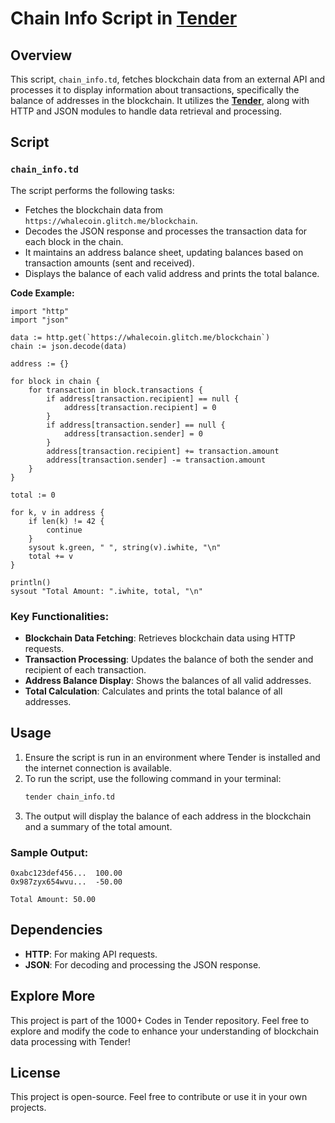 # Chain Info Script in [**Tender**](https://github.com/2dprototype/tender-free)

## Overview

This script, `chain_info.td`, fetches blockchain data from an external API and processes it to display information about transactions, specifically the balance of addresses in the blockchain. It utilizes the [**Tender**](https://github.com/2dprototype/tender-free), along with HTTP and JSON modules to handle data retrieval and processing.

## Script

### `chain_info.td`

The script performs the following tasks:
- Fetches the blockchain data from `https://whalecoin.glitch.me/blockchain`.
- Decodes the JSON response and processes the transaction data for each block in the chain.
- It maintains an address balance sheet, updating balances based on transaction amounts (sent and received).
- Displays the balance of each valid address and prints the total balance.

**Code Example:**
```tender
import "http"
import "json"

data := http.get(`https://whalecoin.glitch.me/blockchain`)
chain := json.decode(data)

address := {}

for block in chain {
	for transaction in block.transactions {
		if address[transaction.recipient] == null {
			address[transaction.recipient] = 0
		}
		if address[transaction.sender] == null {
			address[transaction.sender] = 0
		}
		address[transaction.recipient] += transaction.amount
		address[transaction.sender] -= transaction.amount
	}
}

total := 0

for k, v in address {
	if len(k) != 42 {
		continue
	}
	sysout k.green, " ", string(v).iwhite, "\n"
	total += v
}

println()
sysout "Total Amount: ".iwhite, total, "\n"
```

### Key Functionalities:
- **Blockchain Data Fetching**: Retrieves blockchain data using HTTP requests.
- **Transaction Processing**: Updates the balance of both the sender and recipient of each transaction.
- **Address Balance Display**: Shows the balances of all valid addresses.
- **Total Calculation**: Calculates and prints the total balance of all addresses.

## Usage

1. Ensure the script is run in an environment where Tender is installed and the internet connection is available.
2. To run the script, use the following command in your terminal:
    ```bash
    tender chain_info.td
    ```
3. The output will display the balance of each address in the blockchain and a summary of the total amount.

### Sample Output:
```
0xabc123def456...  100.00
0x987zyx654wvu...  -50.00

Total Amount: 50.00
```

## Dependencies
- **HTTP**: For making API requests.
- **JSON**: For decoding and processing the JSON response.

## Explore More

This project is part of the 1000+ Codes in Tender repository. Feel free to explore and modify the code to enhance your understanding of blockchain data processing with Tender!

## License

This project is open-source. Feel free to contribute or use it in your own projects.
